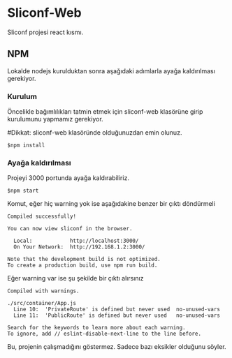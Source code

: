 # Sliconf-Web

Sliconf projesi react kısmı.

## NPM

Lokalde nodejs kurulduktan sonra aşağıdaki adımlarla ayağa kaldırılması gerekiyor.

### Kurulum

Öncelikle bağımlılıkları tatmin etmek için sliconf-web klasörüne girip kurulumunu yapmamız gerekiyor.

#Dikkat: sliconf-web klasöründe olduğunuzdan emin olunuz.

```
$npm install
```

### Ayağa kaldırılması

Projeyi 3000 portunda ayağa kaldırabiliriz.

```
$npm start
```

Komut, eğer hiç warning yok ise aşağıdakine benzer bir çıktı döndürmeli
```
Compiled successfully!

You can now view sliconf in the browser.

  Local:            http://localhost:3000/
  On Your Network:  http://192.168.1.2:3000/

Note that the development build is not optimized.
To create a production build, use npm run build.
```

Eğer warning var ise şu şekilde bir çıktı alırsınız
```
Compiled with warnings.

./src/container/App.js
  Line 10:  'PrivateRoute' is defined but never used  no-unused-vars
  Line 11:  'PublicRoute' is defined but never used   no-unused-vars

Search for the keywords to learn more about each warning.
To ignore, add // eslint-disable-next-line to the line before.
```

Bu, projenin çalışmadığını göstermez. Sadece bazı eksikler olduğunu söyler.
